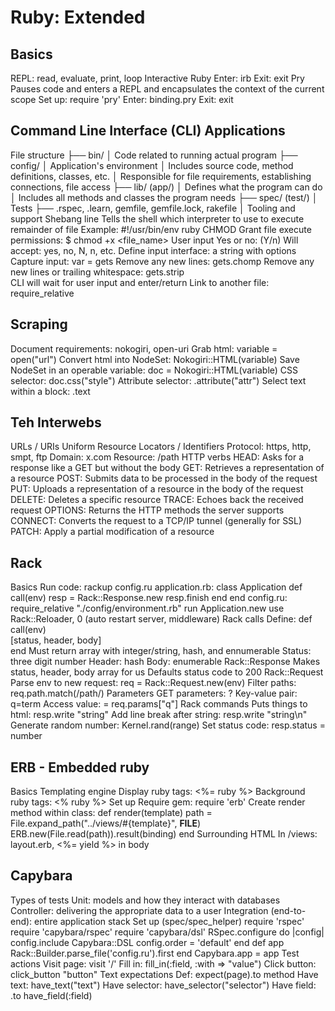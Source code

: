 # Ruby: Extended

## Basics

REPL: read, evaluate, print, loop
Interactive Ruby
  Enter: irb
  Exit: exit
Pry
  Pauses code and enters a REPL and encapsulates the context of the current scope
  Set up: require 'pry'
  Enter: binding.pry
  Exit: exit

## Command Line Interface (CLI) Applications

File structure
  ├── bin/
  │     Code related to running actual program
  ├── config/
  │     Application's environment
  │     Includes source code, method definitions, classes, etc.
  │     Responsible for file requirements, establishing connections, file access
  ├── lib/ (app/)
  │     Defines what the program can do
  │     Includes all methods and classes the program needs
  ├── spec/ (test/)
  │     Tests
  ├── .rspec, .learn, gemfile, gemfile.lock, rakefile
  │     Tooling and support
Shebang line
  Tells the shell which interpreter to use to execute remainder of file
  Example: #!/usr/bin/env ruby
CHMOD
  Grant file execute permissions: $ chmod +x <file_name>
User input
  Yes or no: (Y/n)
    Will accept: yes, no, N, n, etc.
  Define input interface: a string with options
  Capture input: var = gets
    Remove any new lines: gets.chomp
    Remove any new lines or trailing whitespace: gets.strip  
  CLI will wait for user input and enter/return
Link to another file: require_relative

## Scraping

Document requirements: nokogiri, open-uri
Grab html: variable = open("url")
Convert html into NodeSet: Nokogiri::HTML(variable)
Save NodeSet in an operable variable: doc = Nokogiri::HTML(variable)
CSS selector: doc.css("style")
Attribute selector: .attribute("attr")
Select text within a block: .text

## Teh Interwebs

URLs / URIs
  Uniform Resource Locators / Identifiers
  Protocol: https, http, smpt, ftp
  Domain: x.com
  Resource: /path
HTTP verbs
  HEAD: Asks for a response like a GET but without the body
  GET: Retrieves a representation of a resource
  POST: Submits data to be processed in the body of the request
  PUT: Uploads a representation of a resource in the body of the request
  DELETE: Deletes a specific resource
  TRACE: Echoes back the received request
  OPTIONS: Returns the HTTP methods the server supports
  CONNECT: Converts the request to a TCP/IP tunnel (generally for SSL)
  PATCH: Apply a partial modification of a resource

## Rack

Basics
  Run code: rackup config.ru
  application.rb:
    class Application
      def call(env)
        resp = Rack::Response.new
        resp.finish
      end
    end
  config.ru:
    require_relative "./config/environment.rb"
    run Application.new
    use Rack::Reloader, 0 (auto restart server, middleware)
Rack calls
  Define: def call(env) <br> [status, header, body] <br> end
  Must return array with integer/string, hash, and ennumerable
    Status: three digit number
    Header: hash
    Body: enumerable
Rack::Response
  Makes status, header, body array for us
  Defaults status code to 200
Rack::Request
  Parse env to new request: req = Rack::Request.new(env)
  Filter paths: req.path.match(/path/)
Parameters
  GET parameters: ?
  Key-value pair: q=term
  Access value: = req.params["q"]
Rack commands
  Puts things to html: resp.write "string"
  Add line break after string: resp.write "string\n"
  Generate random number: Kernel.rand(range)
  Set status code: resp.status = number

## ERB - Embedded ruby

Basics
  Templating engine
  Display ruby tags: <%= ruby %>
  Background ruby tags: <% ruby %>
Set up
  Require gem: require 'erb'
  Create render method within class:
    def render(template)
      path = File.expand_path("../views/#{template}", __FILE__)
      ERB.new(File.read(path)).result(binding)
    end
Surrounding HTML
  In /views: layout.erb, <%= yield %> in body

## Capybara

Types of tests
  Unit: models and how they interact with databases
  Controller: delivering the appropriate data to a user
  Integration (end-to-end): entire application stack
Set up (spec/spec_helper)
  require 'rspec'
  require 'capybara/rspec'
  require 'capybara/dsl'
  RSpec.configure do |config|
    config.include Capybara::DSL
    config.order = 'default'
  end
  def app
    Rack::Builder.parse_file('config.ru').first
  end
  Capybara.app = app
Test actions
  Visit page: visit '/'
  Fill in: fill_in(:field, :with => "value")
  Click button: click_button "button"
Text expectations
  Def: expect(page).to method
  Have text: have_text("text")
  Have selector: have_selector("selector")
  Have field: .to have_field(:field)
